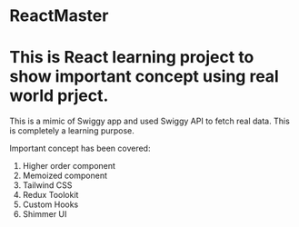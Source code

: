 # ReactMaster

# This is React learning project to show important concept using real world prject.
This is a mimic of Swiggy app and used Swiggy API to fetch real data. This is completely a learning purpose.

Important concept has been covered:

1. Higher order component
2. Memoized component
3. Tailwind CSS
4. Redux Toolokit
5. Custom Hooks
6. Shimmer UI